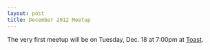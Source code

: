 ```yaml
---
layout: post
title: December 2012 Meetup
---
```


The very first meetup will be on Tuesday, Dec. 18 at 7:00pm at
[Toast](http://www.gettoasty.com/).
